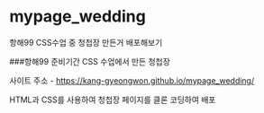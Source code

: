 # mypage_wedding
항해99 CSS수업 중 청첩장 만든거 배포해보기

###항해99 준비기간 CSS 수업에서 만든 청첩장

사이트 주소 - <https://kang-gyeongwon.github.io/mypage_wedding/>

HTML과 CSS를 사용하여 청첩장 페이지를 클론 코딩하여 배포

